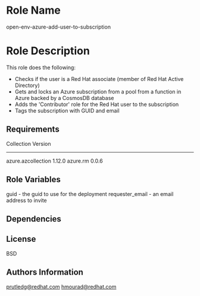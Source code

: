 Role Name
=========

open-env-azure-add-user-to-subscription

Role Description
================

This role does the following:
- Checks if the user is a Red Hat associate (member of Red Hat Active Directory)
- Gets and locks an Azure subscription from a pool from a function in Azure backed by a CosmosDB database
- Adds the 'Contributor' role for the Red Hat user to the subscription
- Tags the subscription with GUID and email

Requirements
------------

Collection         Version
------------------ -------
azure.azcollection 1.12.0
azure.rm           0.0.6

Role Variables
--------------

guid - the guid to use for the deployment
requester_email - an email address to invite

Dependencies
------------

License
-------

BSD

Authors Information
------------------
prutledg@redhat.com
hmourad@redhat.com
